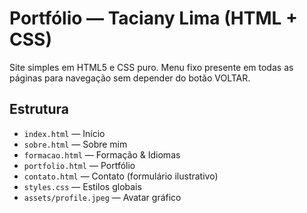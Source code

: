 # Portfólio — Taciany Lima (HTML + CSS)

Site simples em HTML5 e CSS puro. Menu fixo presente em todas as páginas para navegação sem depender do botão VOLTAR.

## Estrutura
- `index.html` — Início
- `sobre.html` — Sobre mim
- `formacao.html` — Formação & Idiomas
- `portfolio.html` — Portfólio
- `contato.html` — Contato (formulário ilustrativo)
- `styles.css` — Estilos globais
- `assets/profile.jpeg` — Avatar gráfico


